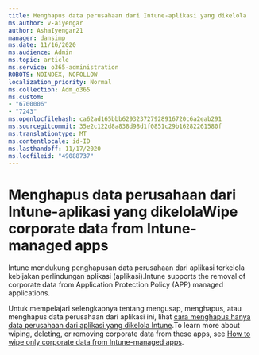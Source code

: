 ```yaml
---
title: Menghapus data perusahaan dari Intune-aplikasi yang dikelola
ms.author: v-aiyengar
author: AshaIyengar21
manager: dansimp
ms.date: 11/16/2020
ms.audience: Admin
ms.topic: article
ms.service: o365-administration
ROBOTS: NOINDEX, NOFOLLOW
localization_priority: Normal
ms.collection: Adm_o365
ms.custom:
- "6700006"
- "7243"
ms.openlocfilehash: ca62ad165bbb629323727928916720c6a2eab291
ms.sourcegitcommit: 35e2c122d8a838d98d1f0851c29b16282261580f
ms.translationtype: MT
ms.contentlocale: id-ID
ms.lasthandoff: 11/17/2020
ms.locfileid: "49088737"
---
```

# <a name="wipe-corporate-data-from-intune-managed-apps"></a><span data-ttu-id="a42ee-102">Menghapus data perusahaan dari Intune-aplikasi yang dikelola</span><span class="sxs-lookup"><span data-stu-id="a42ee-102">Wipe corporate data from Intune-managed apps</span></span>

<span data-ttu-id="a42ee-103">Intune mendukung penghapusan data perusahaan dari aplikasi terkelola kebijakan perlindungan aplikasi (aplikasi).</span><span class="sxs-lookup"><span data-stu-id="a42ee-103">Intune supports the removal of corporate data from Application Protection Policy (APP) managed applications.</span></span> 

<span data-ttu-id="a42ee-104">Untuk mempelajari selengkapnya tentang mengusap, menghapus, atau menghapus data perusahaan dari aplikasi ini, lihat [cara menghapus hanya data perusahaan dari aplikasi yang dikelola Intune](https://docs.microsoft.com/mem/intune/apps/apps-selective-wipe).</span><span class="sxs-lookup"><span data-stu-id="a42ee-104">To learn more about wiping, deleting, or removing corporate data from these apps, see [How to wipe only corporate data from Intune-managed apps](https://docs.microsoft.com/mem/intune/apps/apps-selective-wipe).</span></span>
